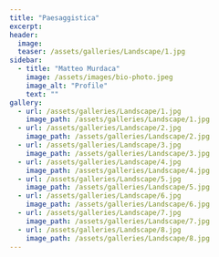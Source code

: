 ```yaml
---
title: "Paesaggistica"
excerpt:
header:
  image:
  teaser: /assets/galleries/Landscape/1.jpg
sidebar:
  - title: "Matteo Murdaca"
    image: /assets/images/bio-photo.jpeg
    image_alt: "Profile"
    text: ""
gallery:
  - url: /assets/galleries/Landscape/1.jpg
    image_path: /assets/galleries/Landscape/1.jpg
  - url: /assets/galleries/Landscape/2.jpg
    image_path: /assets/galleries/Landscape/2.jpg
  - url: /assets/galleries/Landscape/3.jpg
    image_path: /assets/galleries/Landscape/3.jpg
  - url: /assets/galleries/Landscape/4.jpg
    image_path: /assets/galleries/Landscape/4.jpg
  - url: /assets/galleries/Landscape/5.jpg
    image_path: /assets/galleries/Landscape/5.jpg
  - url: /assets/galleries/Landscape/6.jpg
    image_path: /assets/galleries/Landscape/6.jpg
  - url: /assets/galleries/Landscape/7.jpg
    image_path: /assets/galleries/Landscape/7.jpg
  - url: /assets/galleries/Landscape/8.jpg
    image_path: /assets/galleries/Landscape/8.jpg
---
```


